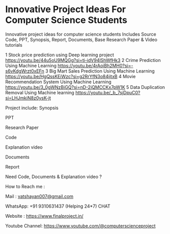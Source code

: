 # Innovative Project Ideas For Computer Science Students
Innovative project ideas for computer science students Includes Source Code, PPT, Synopsis, Report, Documents, Base Research Paper &amp; Video tutorials

1	Stock price prediction using Deep learning project	https://youtu.be/44u5oU9MQGg?si=ti-idV94lShWfHk3
2	Crime Prediction Using Machine Learning	https://youtu.be/4rAoiBh2MH0?si=-s6vKdgWrzt0xEFn
3	Big Mart Sales Prediction Using Machine Learning	https://youtu.be/HgQssKEiWzc?si=g2RrYfN3o84ijtxB
4	Movie Recommendation System Using Machine Learning	https://youtu.be/3_0gWNzBiGQ?si=nD-2iQMCCKx7pW1K
5	Data Duplication Removal Using Machine learning	https://youtu.be/_b_7sjDpuC0?si=LHJmkiN8z0ysK-jt

Project include:
Synopsis

PPT

Research Paper

Code

Explanation video

Documents

Report

Need Code, Documents & Explanation video ?

How to Reach me :

Mail : vatshayan007@gmail.com

WhatsApp: +91 9310631437 (Helping 24*7) CHAT

Website : https://www.finalproject.in/

Youtube Channel: https://www.youtube.com/@computerscienceproject
